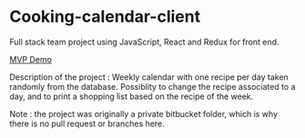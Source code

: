 # Cooking-calendar-client

Full stack team project using JavaScript, React and Redux for front end.

[MVP Demo](video_meal.gif)

Description of the project : 
Weekly calendar with one recipe per day taken randomly from the database.
Possiblity to change the recipe associated to a day, and to print a shopping list based on the recipe of the week.


Note : the project was originally a private bitbucket folder, which is why there is no pull request or branches here.

